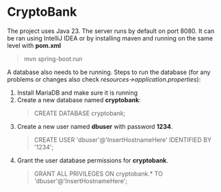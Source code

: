 # CryptoBank
The project uses Java 23. The server runs by default on port 8080.
It can be ran using IntelliJ IDEA or by installing maven and running on the same level with **pom.xml**
   > mvn spring-boot:run

A database also needs to be running. Steps to run the database (for any problems or changes also check *resources->application.properties*):
1. Install MariaDB and make sure it is running
2. Create a new database named **cryptobank**:
    > CREATE DATABASE cryptobank;
3. Create a new user named **dbuser** with password **1234**.
    > CREATE USER 'dbuser'@'InsertHostnameHere' IDENTIFIED BY '1234';
4. Grant the user database permissions for **cryptobank**.
   > GRANT ALL PRIVILEGES ON cryptobank.* TO 'dbuser'@'InsertHostnameHere';